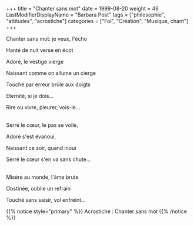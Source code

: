 +++
title = "Chanter sans mot"
date = 1999-08-20
weight = 46
LastModifierDisplayName = "Barbara Post"
tags = ["philosophie", "attitudes", "acrostiche"]
categories = ["Foi", "Création", "Musique, chant"]
+++

Chanter sans mot: je veux, l'écho

Hanté de nuit verse en écot

Adoré, le vestige vierge

Naissant comme on allume un cierge

Touché par erreur brûle aux doigts

Eternité, si je dois...

Rire ou vivre, pleurer, vois-le...

 \
Serré le cœur, le pas se voile,

Adoré s'est évanoui,

Naissant ce soir, quand inouï

Serré le cœur s'en va sans chute...

 \
Misère au monde, l'âme brute

Obstinée, oublie un refrain

Touché sans saisir, vol enfreint...

{{% notice style="primary" %}}
Acrostiche : Chanter sans mot
{{% /notice %}}
